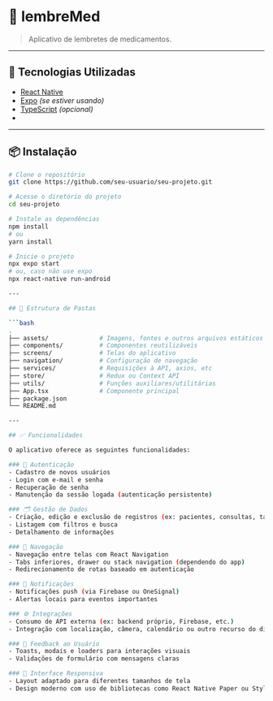 # 📱 lembreMed

> Aplicativo de lembretes de medicamentos.  

---

## 🚀 Tecnologias Utilizadas

- [React Native](https://reactnative.dev/)
- [Expo](https://expo.dev/) *(se estiver usando)*
- [TypeScript](https://www.typescriptlang.org/) *(opcional)*
- 
---

## 📦 Instalação

```bash
# Clone o repositório
git clone https://github.com/seu-usuario/seu-projeto.git

# Acesse o diretório do projeto
cd seu-projeto

# Instale as dependências
npm install
# ou
yarn install

# Inicie o projeto
npx expo start
# ou, caso não use expo
npx react-native run-android

---

## 📁 Estrutura de Pastas

```bash
.
├── assets/              # Imagens, fontes e outros arquivos estáticos
├── components/          # Componentes reutilizáveis
├── screens/             # Telas do aplicativo
├── navigation/          # Configuração de navegação
├── services/            # Requisições à API, axios, etc
├── store/               # Redux ou Context API
├── utils/               # Funções auxiliares/utilitárias
├── App.tsx              # Componente principal
├── package.json
└── README.md

---

## ✅ Funcionalidades

O aplicativo oferece as seguintes funcionalidades:

### 👤 Autenticação
- Cadastro de novos usuários
- Login com e-mail e senha
- Recuperação de senha
- Manutenção da sessão logada (autenticação persistente)

### 🗂️ Gestão de Dados
- Criação, edição e exclusão de registros (ex: pacientes, consultas, tarefas, etc.)
- Listagem com filtros e busca
- Detalhamento de informações

### 🧭 Navegação
- Navegação entre telas com React Navigation
- Tabs inferiores, drawer ou stack navigation (dependendo do app)
- Redirecionamento de rotas baseado em autenticação

### 🔔 Notificações
- Notificações push (via Firebase ou OneSignal)
- Alertas locais para eventos importantes

### ⚙️ Integrações
- Consumo de API externa (ex: backend próprio, Firebase, etc.)
- Integração com localização, câmera, calendário ou outro recurso do dispositivo

### 💬 Feedback ao Usuário
- Toasts, modais e loaders para interações visuais
- Validações de formulário com mensagens claras

### 🎨 Interface Responsiva
- Layout adaptado para diferentes tamanhos de tela
- Design moderno com uso de bibliotecas como React Native Paper ou Styled Components
